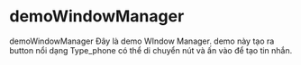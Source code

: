# demoWindowManager
demoWindowManager
Đây là demo WIndow Manager. demo này tạo ra button nổi dạng Type_phone có thể di chuyển nút và ấn vào để tạo tin nhắn.
